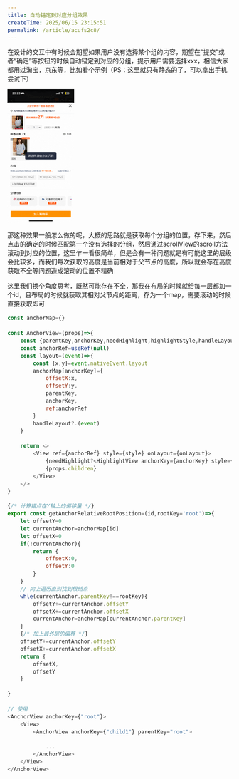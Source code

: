 ```yaml
---
title: 自动锚定到对应分组效果
createTime: 2025/06/15 23:15:51
permalink: /article/acufs2c8/
---
```


在设计的交互中有时候会期望如果用户没有选择某个组的内容，期望在“提交”或者“确定”等按钮的时候自动锚定到对应的分组，提示用户需要选择xxx，相信大家都用过淘宝，京东等，比如看个示例（PS：这里就只有静态的了，可以拿出手机尝试下）

<img src="./img/自动锚定效果.png" style="height:300px;width:150px"/> 

那这种效果一般怎么做的呢，大概的思路就是获取每个分组的位置，存下来，然后点击的确定的时候匹配第一个没有选择的分组，然后通过scrollView的scroll方法滚动到对应的位置，这里乍一看很简单，但是会有一种问题就是有可能这里的层级会比较多，而我们每次获取的高度是当前相对于父节点的高度，所以就会存在高度获取不全等问题造成滚动的位置不精确

这里我们换个角度思考，既然可能存在不全，那我在布局的时候就给每一层都加一个id，且布局的时候就获取其相对父节点的距离，存为一个map，需要滚动的时候直接获取即可
```js
const anchorMap={}

const AnchorView=(props)=>{
    const {parentKey,anchorKey,needHighlight,highlightStyle,handleLayout}=props
    const anchorRef=useRef(null)
    const layout=(event)=>{
        const {x,y}=event.nativeEvent.layout
        anchorMap[anchorKey]={
            offsetX:x,
            offsetY:y,
            parentKey,
            anchorKey,
            ref:anchorRef
        }
        handleLayout?.(event)
    }

    return <>
        <View ref={anchorRef} style={style} onLayout={onLayout}>
            {needHighlight?<HighlightView anchorKey={anchorKey} style={highlightStyle}/>:null}
            {props.children}
        </View>
    </>
}

{/* 计算锚点在Y轴上的偏移量 */}
export const getAnchorRelativeRootPosition=(id,rootKey='root')=>{
    let offsetY=0
    let currentAnchor=anchorMap[id]
    let offsetX=0
    if(!currentAnchor){
        return {
            offsetX:0,
            offsetY:0
        }
    }
    // 向上遍历直到找到根结点
    whle(currentAnchor.parentKey!==rootKey){
        offsetY+=currentAnchor.offsetY
        offsetX+=currentAnchor.offsetX
        currentAnchor=anchorMap[currentAnchor.parentKey]
    }
    {/* 加上最外层的偏移 */}
    offsetY+=currentAnchor.offsetY
    offsetX+=currentAnchor.offsetX
    return {
        offsetX,
        offsetY
    }
   
}

// 使用
<AnchorView anchorKey={"root"}>
    <View>
        <AnchorView anchorKey={"child1"} parentKey="root">

            ...
        </AnchorView>
    </View>
</AnchorView>
```